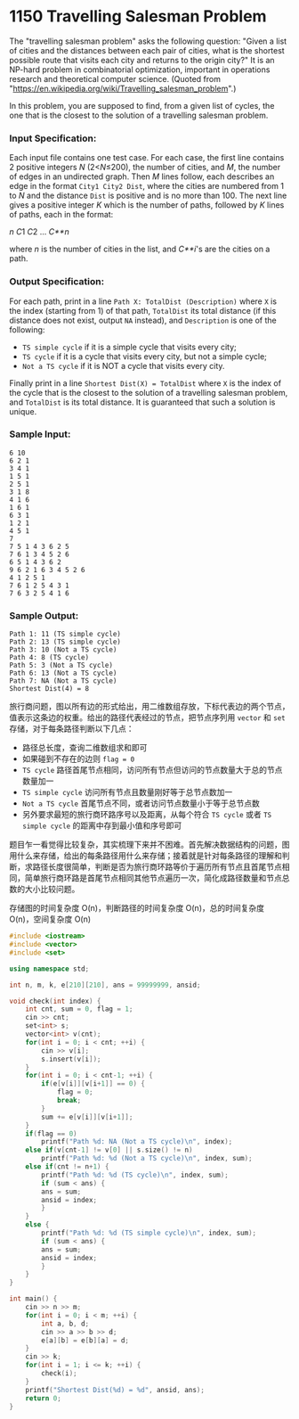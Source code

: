 # 1150 Travelling Salesman Problem

The "travelling salesman problem" asks the following question: "Given a list of cities and the distances between each pair of cities, what is the shortest possible route that visits each city and returns to the origin city?" It is an NP-hard problem in combinatorial optimization, important in operations research and theoretical computer science. (Quoted from "https://en.wikipedia.org/wiki/Travelling_salesman_problem".)

In this problem, you are supposed to find, from a given list of cycles, the one that is the closest to the solution of a travelling salesman problem.

### Input Specification:

Each input file contains one test case. For each case, the first line contains 2 positive integers *N* (2<*N*≤200), the number of cities, and *M*, the number of edges in an undirected graph. Then *M* lines follow, each describes an edge in the format `City1 City2 Dist`, where the cities are numbered from 1 to *N* and the distance `Dist` is positive and is no more than 100. The next line gives a positive integer *K* which is the number of paths, followed by *K* lines of paths, each in the format:

*n* *C*1 *C*2 ... *C**n*

where *n* is the number of cities in the list, and *C**i*'s are the cities on a path.

### Output Specification:

For each path, print in a line `Path X: TotalDist (Description)` where `X` is the index (starting from 1) of that path, `TotalDist` its total distance (if this distance does not exist, output `NA` instead), and `Description` is one of the following:

- `TS simple cycle` if it is a simple cycle that visits every city;
- `TS cycle` if it is a cycle that visits every city, but not a simple cycle;
- `Not a TS cycle` if it is NOT a cycle that visits every city.

Finally print in a line `Shortest Dist(X) = TotalDist` where `X` is the index of the cycle that is the closest to the solution of a travelling salesman problem, and `TotalDist` is its total distance. It is guaranteed that such a solution is unique.

### Sample Input:

```in
6 10
6 2 1
3 4 1
1 5 1
2 5 1
3 1 8
4 1 6
1 6 1
6 3 1
1 2 1
4 5 1
7
7 5 1 4 3 6 2 5
7 6 1 3 4 5 2 6
6 5 1 4 3 6 2
9 6 2 1 6 3 4 5 2 6
4 1 2 5 1
7 6 1 2 5 4 3 1
7 6 3 2 5 4 1 6   
```

### Sample Output:

```out
Path 1: 11 (TS simple cycle)
Path 2: 13 (TS simple cycle)
Path 3: 10 (Not a TS cycle)
Path 4: 8 (TS cycle)
Path 5: 3 (Not a TS cycle)
Path 6: 13 (Not a TS cycle)
Path 7: NA (Not a TS cycle)
Shortest Dist(4) = 8
```



旅行商问题，图以所有边的形式给出，用二维数组存放，下标代表边的两个节点，值表示这条边的权重。给出的路径代表经过的节点，把节点序列用 `vector` 和 `set` 存储，对于每条路径判断以下几点：

- 路径总长度，查询二维数组求和即可
- 如果碰到不存在的边则 `flag = 0` 
- `TS cycle` 路径首尾节点相同，访问所有节点但访问的节点数量大于总的节点数量加一
- `TS simple cycle` 访问所有节点且数量刚好等于总节点数加一
- `Not a TS cycle` 首尾节点不同，或者访问节点数量小于等于总节点数
- 另外要求最短的旅行商环路序号以及距离，从每个符合 `TS cycle` 或者 `TS simple cycle` 的距离中存到最小值和序号即可

题目乍一看觉得比较复杂，其实梳理下来并不困难。首先解决数据结构的问题，图用什么来存储，给出的每条路径用什么来存储；接着就是针对每条路径的理解和判断，求路径长度很简单，判断是否为旅行商环路等价于遍历所有节点且首尾节点相同，简单旅行商环路是首尾节点相同其他节点遍历一次，简化成路径数量和节点总数的大小比较问题。

存储图的时间复杂度 O(n)，判断路径的时间复杂度 O(n)，总的时间复杂度 O(n)，空间复杂度 O(n)

```c++
#include <iostream>
#include <vector>
#include <set>

using namespace std;

int n, m, k, e[210][210], ans = 99999999, ansid;

void check(int index) {
	int cnt, sum = 0, flag = 1;
	cin >> cnt;
	set<int> s;
	vector<int> v(cnt);
	for(int i = 0; i < cnt; ++i) {
		cin >> v[i];
		s.insert(v[i]);
	}
	for(int i = 0; i < cnt-1; ++i) {
		if(e[v[i]][v[i+1]] == 0) {
      		flag = 0;
      		break;
    	}
		sum += e[v[i]][v[i+1]];
	}
	if(flag == 0) 
		printf("Path %d: NA (Not a TS cycle)\n", index);
	else if(v[cnt-1] != v[0] || s.size() != n)
		printf("Path %d: %d (Not a TS cycle)\n", index, sum);
	else if(cnt != n+1) {
		printf("Path %d: %d (TS cycle)\n", index, sum);
		if (sum < ans) {
		ans = sum;
		ansid = index;
		}
	}
	else {
		printf("Path %d: %d (TS simple cycle)\n", index, sum);
		if (sum < ans) {
		ans = sum;
		ansid = index;
		}
	}		 
}

int main() {
	cin >> n >> m;
	for(int i = 0; i < m; ++i) {
		int a, b, d;
		cin >> a >> b >> d;
		e[a][b] = e[b][a] = d;
	}
	cin >> k;
	for(int i = 1; i <= k; ++i) {
		check(i);
	}
	printf("Shortest Dist(%d) = %d", ansid, ans);
	return 0;
} 
```

